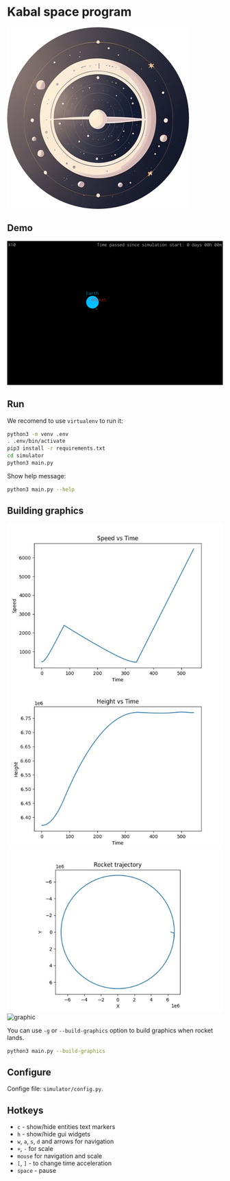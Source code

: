 # Kabal space program

![icon](media/icon.png)

## Demo

![demo](media/demo.gif)

## Run

We recomend to use `virtualenv` to run it:

```bash
python3 -m venv .env
. .env/bin/activate
pip3 install -r requirements.txt
cd simulator
python3 main.py
```

Show help message:

```bash
python3 main.py --help
```

## Building graphics

![graphic](media/speed-vs-time.jpg)
![graphic](media/height-vs-time.jpg)
![graphic](media/rocket-trajectory.jpg)
![graphic](media/hohmann-transfer-orbit.jpg)

You can use `-g` or `--build-graphics` option to build graphics when rocket lands.

```bash
python3 main.py --build-graphics
```

## Configure

Confige file: `simulator/config.py`.

## Hotkeys

- `c` - show/hide entities text markers
- `h` - show/hide gui widgets
- `w`, `a`, `s`, `d` and arrows for navigation
- `+`, `-` for scale
- `mouse` for navigation and scale
- `[`, `]` - to change time acceleration
- `space` - pause